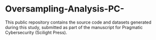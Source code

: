 # Oversampling-Analysis-PC-
This public repository contains the source code and datasets generated during this study, submitted as part of the manuscript for Pragmatic Cybersecurity (Scilight Press).
